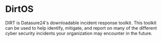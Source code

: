 # DirtOS
 DIRT is Datasure24's downloadable incident response toolkit. This toolkit can be used to help identify, mitigate, and report on many of the different cyber security incidents your organization may encounter in the future.
